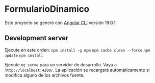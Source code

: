 # FormularioDinamico

Este proyecto se generó con [Angular CLI](https://github.com/angular/angular-cli) versión 19.0.1.

## Development server

Ejecute en este orden:
`npm install -g npm`
`npm cache clean --force`
`npm update`
`npm install`

Ejecute `ng serve` para un servidor de desarrollo. Vaya a `http://localhost:4200/`. La aplicación se recargará automáticamente si modifica alguno de los archivos fuente.


